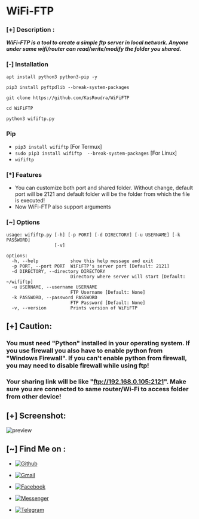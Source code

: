 # WiFi-FTP

### [+] Description :
***WiFi-FTP is a tool to create a simple ftp server in local network. Anyone under same wifi/router can read/write/modify the folder you shared.***


### [-] Installation

```apt install python3 python3-pip -y```

```pip3 install pyftpdlib --break-system-packages```

```git clone https://github.com/KasRoudra/WiFiFTP```

```cd WiFiFTP```

```python3 wififtp.py```

### Pip
 - `pip3 install wififtp` [For Termux]
 - `sudo pip3 install wififtp  --break-system-packages` [For Linux]
 - `wififtp`

### [*] Features
 - You can customize both port and shared folder. Without change, default port will be 2121 and default folder will be the folder from which the file is executed!
 - Now WiFi-FTP also support arguments 

### [~] Options
```
usage: wififtp.py [-h] [-p PORT] [-d DIRECTORY] [-u USERNAME] [-k PASSWORD]
                  [-v]

options:
  -h, --help            show this help message and exit
  -p PORT, --port PORT  WiFiFTP's server port [Default: 2121]
  -d DIRECTORY, --directory DIRECTORY
                        Directory where server will start [Default: ~/wififtp]
  -u USERNAME, --username USERNAME
                        FTP Username [Default: None]
  -k PASSWORD, --password PASSWORD
                        FTP Password [Default: None]
  -v, --version         Prints version of WiFiFTP

```
## [+] Caution:

### You must need "Python" installed in your operating system. If you use firewall you also have to enable python from "Windows Firewall". If you can't enable python from firewall, you may need to disable firewall while using ftp!
### Your sharing link will be like "ftp://192.168.0.105:2121". Make sure you are connected to same router/Wi-Fi to access folder from other device!
## [+] Screenshot:
![preview](https://github.com/KasRoudra/wififtp/raw/main/ss.jpg)

## [~] Find Me on :

- [![Github](https://img.shields.io/badge/Github-KasRoudra-green?style=for-the-badge&logo=github)](https://github.com/KasRoudra)

- [![Gmail](https://img.shields.io/badge/Gmail-KasRoudra-green?style=for-the-badge&logo=gmail)](mailto:kasroudrakrd@gmail.com)

- [![Facebook](https://img.shields.io/badge/Facebook-KasRoudra-green?style=for-the-badge&logo=facebook)](https://facebook.com/KasRoudra)

- [![Messenger](https://img.shields.io/badge/Messenger-KasRoudra-green?style=for-the-badge&logo=messenger)](https://m.me/KasRoudra)

- [![Telegram](https://img.shields.io/badge/Telegram-KasRoudra-indigo?style=for-the-badge&logo=telegram)](https://t.me/KasRoudra)
